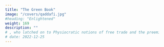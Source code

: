 ```yaml
---
title: "The Green Book"
image: "/covers/qaddafi.jpg"
#heading: "Enlightened"
weight: 169
description: ""
# , who latched on to Physiocratic notions of free trade and the preeminence of the agricultural sector
# date: 2022-12-25
---
```

